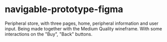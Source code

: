 # navigable-prototype-figma
Peripheral store, with three pages, home, peripheral information and user input. Being made together with the Medium Quality wineframe. With some interactions on the "Buy", "Back" buttons.
